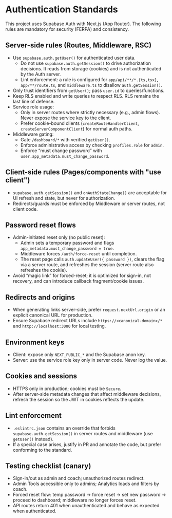 # Authentication Standards

This project uses Supabase Auth with Next.js (App Router). The following rules are mandatory for security (FERPA) and consistency.

## Server-side rules (Routes, Middleware, RSC)
- Use `supabase.auth.getUser()` for authenticated user data.
  - Do not use `supabase.auth.getSession()` to drive authorization decisions. It reads from storage (cookies) and is not authenticated by the Auth server.
  - Lint enforcement: a rule is configured for `app/api/**/*.{ts,tsx}`, `app/**/route.ts`, and `middleware.ts` to disallow `auth.getSession()`.
- Only trust identifiers from `getUser()`; pass `user.id` to queries/functions.
- Keep RLS enabled and write queries to respect RLS. RLS remains the last line of defense.
- Service role usage:
  - Only in server routes where strictly necessary (e.g., admin flows). Never expose the service key to the client.
  - Prefer cookie-bound clients (`createRouteHandlerClient`, `createServerComponentClient`) for normal auth paths.
- Middleware gating:
  - Gate `/dashboard/*` with verified `getUser()`.
  - Enforce administrative access by checking `profiles.role` for `admin`.
  - Enforce “must change password” with `user.app_metadata.must_change_password`.

## Client-side rules (Pages/components with "use client")
- `supabase.auth.getSession()` and `onAuthStateChange()` are acceptable for UI refresh and state, but never for authorization.
- Redirects/guards must be enforced by Middleware or server routes, not client code.

## Password reset flows
- Admin-initiated reset only (no public reset):
  - Admin sets a temporary password and flags `app_metadata.must_change_password = true`.
  - Middleware forces `/auth/force-reset` until completion.
  - The reset page calls `auth.updateUser({ password })`, clears the flag via a server route, and refreshes the session (server route also refreshes the cookie).
- Avoid “magic link” for forced-reset; it is optimized for sign-in, not recovery, and can introduce callback fragment/cookie issues.

## Redirects and origins
- When generating links server-side, prefer `request.nextUrl.origin` or an explicit canonical URL for production.
- Ensure Supabase redirect URLs include `https://<canonical-domain>/*` and `http://localhost:3000` for local testing.

## Environment keys
- Client: expose only `NEXT_PUBLIC_*` and the Supabase anon key.
- Server: use the service role key only in server code. Never log the value.

## Cookies and sessions
- HTTPS only in production; cookies must be `Secure`.
- After server-side metadata changes that affect middleware decisions, refresh the session so the JWT in cookies reflects the update.

## Lint enforcement
- `.eslintrc.json` contains an override that forbids `supabase.auth.getSession()` in server routes and middleware (use `getUser()` instead).
- If a special case arises, justify in PR and annotate the code, but prefer conforming to the standard.

## Testing checklist (canary)
- Sign-in/out as admin and coach; unauthorized routes redirect.
- Admin Tools accessible only to admins; Analytics loads and filters by coach.
- Forced reset flow: temp password → force reset → set new password → proceed to dashboard; middleware no longer forces reset.
- API routes return 401 when unauthenticated and behave as expected when authenticated.

